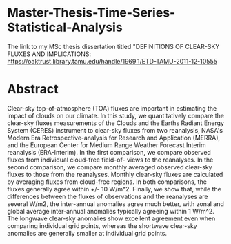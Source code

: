 # Master-Thesis-Time-Series-Statistical-Analysis

The link to my MSc thesis dissertation titled "DEFINITIONS OF CLEAR-SKY FLUXES AND IMPLICATIONS:
https://oaktrust.library.tamu.edu/handle/1969.1/ETD-TAMU-2011-12-10555

# Abstract
Clear-sky top-of-atmosphere (TOA) fluxes are important in estimating the impact of clouds on our climate. In this study, we quantitatively compare the clear-sky fluxes measurements of the Clouds and the Earths Radiant Energy System (CERES) instrument to clear-sky fluxes from two reanalysis, NASA's Modern Era Retrospective-analysis for Research and Application (MERRA), and the European Center for Medium Range Weather Forecast Interim reanalysis (ERA-Interim). In the first comparison, we compare observed fluxes from individual cloud-free field-of- views to the reanalyses. In the second comparison, we compare monthly averaged observed clear-sky fluxes to those from the reanalyses. Monthly clear-sky fluxes are calculated by averaging fluxes from cloud-free regions. In both comparisons, the fluxes generally agree within +/- 10 W/m^2. Finally, we show that, while the differences between the fluxes of observations and the reanalyses are several W/m2, the inter-annual anomalies agree much better, with zonal and global average inter-annual anomalies typically agreeing within 1 W/m^2. The longwave clear-sky anomalies show excellent agreement even when comparing individual grid points, whereas the shortwave clear-sky anomalies are generally smaller at individual grid points.
